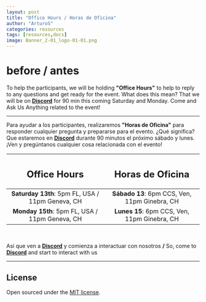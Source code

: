 ```yaml
---
layout: post
title: "Office Hours / Horas de Oficina"
author: "ArturoS"
categories: resources
tags: [resources,docs]
image: Banner_2-01_logo-01-01.png
---
```


# before / antes

To help the participants, we will be holding **"Office Hours"** to help to reply to any questions and get ready for the event.
What does this mean? That we will be on **[Discord](../page/discord)** for 90 min this coming Saturday and Monday. Come and Ask Us Anything related to the event!

***

Para ayudar a los participantes, realizaremos **"Horas de Oficina"** para responder cualquier pregunta y prepararse para el evento.
¿Qué significa? Que estaremos en **[Discord](../page/discord)** durante 90 minutos el próximo sábado y lunes. ¡Ven y pregúntanos cualquier cosa relacionada con el evento!


| <h2>Office Hours</h2> | <h2>Horas de Oficina</h2> |
|            :---:             |               :---:              |
| **Saturday 13th**: 5pm FL, USA / 11pm Geneva, CH | **Sábado 13**: 6pm CCS, Ven, 11pm Ginebra, CH |
| **Monday 15th**: 5pm FL, USA / 11pm Geneva, CH | **Lunes 15**: 6pm CCS, Ven, 11pm Ginebra, CH |

<br>

Así que ven a **[Discord](../page/discord)** y comienza a interactuar con nosotros
**/**
So, come to **[Discord](../page/discord)** and start to interact with us

---

## License

Open sourced under the [MIT license](https://github.com/edithaton/page/LICENSE.md).
